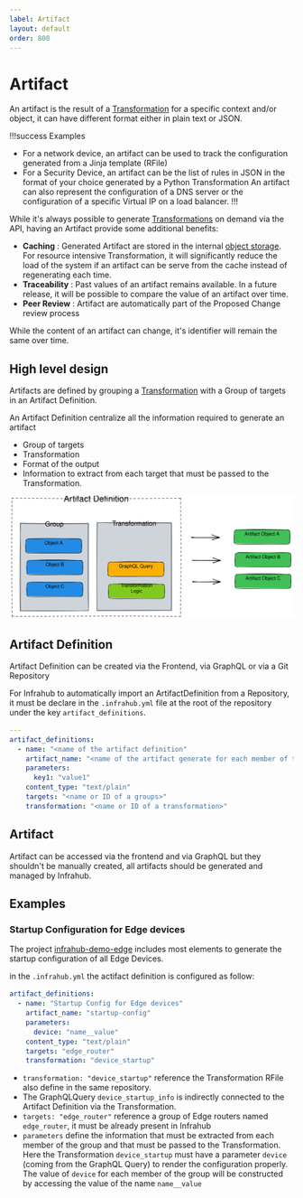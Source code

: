 ```yaml
---
label: Artifact
layout: default
order: 800
---
```


# Artifact

An artifact is the result of a [Transformation](./transformation.md) for a specific context and/or object, it can have different format either in plain text or JSON.

!!!success Examples
- For a network device, an artifact can be used to track the configuration generated from a Jinja template (RFile)
- For a Security Device, an artifact can be the list of rules in JSON in the format of your choice generated by a Python Transformation
An artifact can also represent the configuration of a DNS server or the configuration of a specific Virtual IP on a load balancer.
!!!

While it's always possible to generate [Transformations](./transformation.md) on demand via the API, having an Artifact provide some additional benefits:
- **Caching** : Generated Artifact are stored in the internal [object storage](./object_storage.md). For resource intensive Transformation, it will significantly reduce the load of the system if an artifact can be serve from the cache instead of regenerating each time.
- **Traceability** : Past values of an artifact remains available. In a future release, it will be possible to compare the value of an artifact over time.
- **Peer Review** : Artifact are automatically part of the Proposed Change review process

While the content of an artifact can change, it's identifier will remain the same over time.

## High level design

Artifacts are defined by grouping a [Transformation](./transformation.md) with a Group of targets in an Artifact Definition.

An Artifact Definition centralize all the information required to generate an artifact
- Group of targets
- Transformation
- Format of the output
- Information to extract from each target that must be passed to the Transformation.

![](../media/artifact.excalidraw.svg)

## Artifact Definition

Artifact Definition can be created via the Frontend, via GraphQL or via a Git Repository

For Infrahub to automatically import an ArtifactDefinition from a Repository, it must be declare in the `.infrahub.yml` file at the root of the repository under the key `artifact_definitions`.

```yaml
---
artifact_definitions:
  - name: "<name of the artifact definition"
    artifact_name: "<name of the artifact generate for each member of the group"
    parameters:
      key1: "value1"
    content_type: "text/plain"
    targets: "<name or ID of a groups>"
    transformation: "<name or ID of a transformation>"
```

## Artifact

Artifact can be accessed via the frontend and via GraphQL but they shouldn't be manually created, all artifacts should be generated and managed by Infrahub.

## Examples

### Startup Configuration for Edge devices

The project [infrahub-demo-edge](https://github.com/opsmill/infrahub-demo-edge) includes most elements to generate the startup configuration of all Edge Devices.

in the `.infrahub.yml` the actifact definition is configured as follow:

```yaml
artifact_definitions:
  - name: "Startup Config for Edge devices"
    artifact_name: "startup-config"
    parameters:
      device: "name__value"
    content_type: "text/plain"
    targets: "edge_router"
    transformation: "device_startup"
```

- `transformation: "device_startup"` reference the Transformation RFile also define in the same repository.
 - The GraphQLQuery `device_startup_info` is indirectly connected to the Artifact Definition via the Transformation.
- `targets: "edge_router"` reference a group of Edge routers named `edge_router`, it must be already present in Infrahub
- `parameters` define the information that must be extracted from each member of the group and that must be passed to the Transformation. Here the Transformation `device_startup` must have a parameter `device` (coming from the GraphQL Query) to render the configuration properly. The value of `device` for each member of the group will be constructed by accessing the value of the name `name__value`





